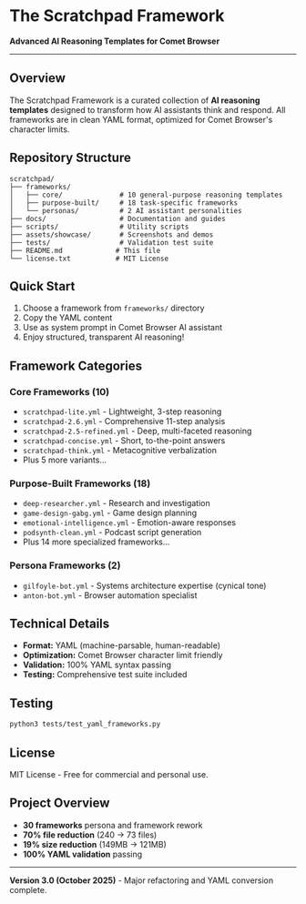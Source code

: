 # The Scratchpad Framework

**Advanced AI Reasoning Templates for Comet Browser**

---

## Overview

The Scratchpad Framework is a curated collection of **AI reasoning templates** designed to transform how AI assistants think and respond. All frameworks are in clean YAML format, optimized for Comet Browser's character limits.

## Repository Structure

```
scratchpad/
├── frameworks/
│   ├── core/              # 10 general-purpose reasoning templates
│   ├── purpose-built/     # 18 task-specific frameworks
│   └── personas/          # 2 AI assistant personalities
├── docs/                  # Documentation and guides
├── scripts/               # Utility scripts
├── assets/showcase/       # Screenshots and demos
├── tests/                 # Validation test suite
├── README.md             # This file
└── license.txt           # MIT License
```

## Quick Start
1. Choose a framework from `frameworks/` directory
2. Copy the YAML content
3. Use as system prompt in Comet Browser AI assistant
4. Enjoy structured, transparent AI reasoning!

## Framework Categories

### Core Frameworks (10)
- `scratchpad-lite.yml` - Lightweight, 3-step reasoning
- `scratchpad-2.6.yml` - Comprehensive 11-step analysis
- `scratchpad-2.5-refined.yml` - Deep, multi-faceted reasoning
- `scratchpad-concise.yml` - Short, to-the-point answers
- `scratchpad-think.yml` - Metacognitive verbalization
- Plus 5 more variants...

### Purpose-Built Frameworks (18)
- `deep-researcher.yml` - Research and investigation
- `game-design-gabg.yml` - Game design planning
- `emotional-intelligence.yml` - Emotion-aware responses
- `podsynth-clean.yml` - Podcast script generation
- Plus 14 more specialized frameworks...

### Persona Frameworks (2)
- `gilfoyle-bot.yml` - Systems architecture expertise (cynical tone)
- `anton-bot.yml` - Browser automation specialist

## Technical Details
- **Format:** YAML (machine-parsable, human-readable)
- **Optimization:** Comet Browser character limit friendly
- **Validation:** 100% YAML syntax passing
- **Testing:** Comprehensive test suite included

## Testing
```bash
python3 tests/test_yaml_frameworks.py
```

## License
MIT License - Free for commercial and personal use.

## Project Overview
- **30 frameworks** persona and framework rework
- **70% file reduction** (240 → 73 files)
- **19% size reduction** (149MB → 121MB)
- **100% YAML validation** passing

---

**Version 3.0 (October 2025)** - Major refactoring and YAML conversion complete.
